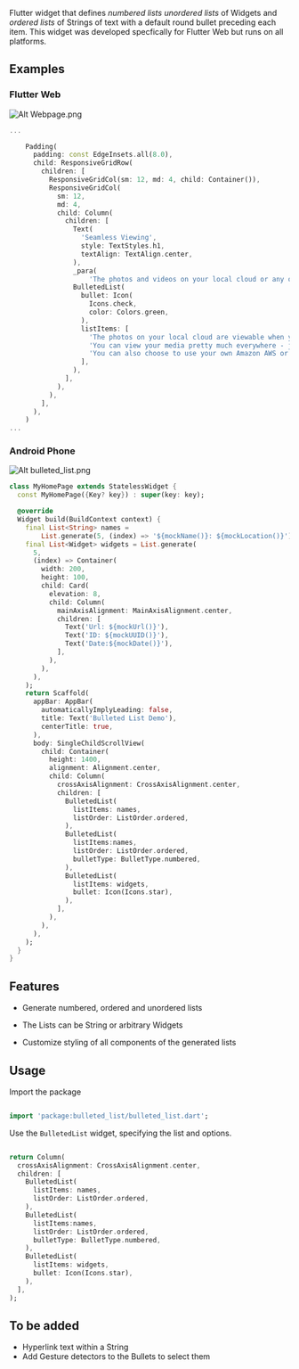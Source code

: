 Flutter widget that defines *numbered lists* *unordered lists* of Widgets and *ordered lists* of Strings of text with a default round bullet preceding each item. This widget was developed specfically for Flutter Web but runs on all platforms.


## Examples

### Flutter Web

![Alt Webpage.png](/assets/webpage.png)


```dart
...

    Padding(
      padding: const EdgeInsets.all(8.0),
      child: ResponsiveGridRow(
        children: [
          ResponsiveGridCol(sm: 12, md: 4, child: Container()),
          ResponsiveGridCol(
            sm: 12,
            md: 4,
            child: Column(
              children: [
                Text(
                  'Seamless Viewing',
                  style: TextStyles.h1,
                  textAlign: TextAlign.center,
                ),
                _para(
                    'The photos and videos on your local cloud or any other cloudservice* can be viewed just as if they were on your phone.'),
                BulletedList(
                  bullet: Icon(
                    Icons.check,
                    color: Colors.green,
                  ),
                  listItems: [
                    'The photos on your local cloud are viewable when you are on the local network.',
                    'You can view your media pretty much everywhere - just upgrade to AcmePhoto\'s Cloud service',
                    'You can also choose to use your own Amazon AWS or Google Cloud accounts'
                  ],
                ),
              ],
            ),
          ),
        ],
      ),
    )
...
```

### Android Phone

![Alt bulleted_list.png](/assets/bulleted_list.png)


```dart
class MyHomePage extends StatelessWidget {
  const MyHomePage({Key? key}) : super(key: key);

  @override
  Widget build(BuildContext context) {
    final List<String> names =
        List.generate(5, (index) => '${mockName()}: ${mockLocation()}');
    final List<Widget> widgets = List.generate(
      5,
      (index) => Container(
        width: 200,
        height: 100,
        child: Card(
          elevation: 8,
          child: Column(
            mainAxisAlignment: MainAxisAlignment.center,
            children: [
              Text('Url: ${mockUrl()}'),
              Text('ID: ${mockUUID()}'),
              Text('Date:${mockDate()}'),
            ],
          ),
        ),
      ),
    );
    return Scaffold(
      appBar: AppBar(
        automaticallyImplyLeading: false,
        title: Text('Bulleted List Demo'),
        centerTitle: true,
      ),
      body: SingleChildScrollView(
        child: Container(
          height: 1400,
          alignment: Alignment.center,
          child: Column(
            crossAxisAlignment: CrossAxisAlignment.center,
            children: [
              BulletedList(
                listItems: names,
                listOrder: ListOrder.ordered,
              ),
              BulletedList(
                listItems:names,
                listOrder: ListOrder.ordered,
                bulletType: BulletType.numbered,
              ),
              BulletedList(
                listItems: widgets,
                bullet: Icon(Icons.star),
              ),
            ],
          ),
        ),
      ),
    );
  }
}
```

##  Features

* Generate numbered, ordered and unordered lists

* The Lists can be String or arbitrary Widgets

* Customize styling of all components of the generated lists

## Usage

Import the package

```dart

import 'package:bulleted_list/bulleted_list.dart';

```

Use the `BulletedList` widget, specifying the list and options.

```dart

return Column(
  crossAxisAlignment: CrossAxisAlignment.center,
  children: [
    BulletedList(
      listItems: names,
      listOrder: ListOrder.ordered,
    ),
    BulletedList(
      listItems:names,
      listOrder: ListOrder.ordered,
      bulletType: BulletType.numbered,
    ),
    BulletedList(
      listItems: widgets,
      bullet: Icon(Icons.star),
    ),
  ],
);
```

## To be added

* Hyperlink text within a String
* Add Gesture detectors to the Bullets to select them



